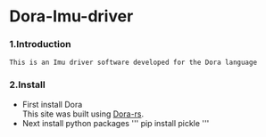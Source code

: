 # Dora-Imu-driver

### 1.Introduction
    This is an Imu driver software developed for the Dora language
### 2.Install
 + First install Dora  
   This site was built using [Dora-rs]([https://pages.github.com/](https://github.com/dora-rs/dora)https://github.com/dora-rs/dora).
+ Next
  install python packages
  '''
    pip install pickle
  '''
    
